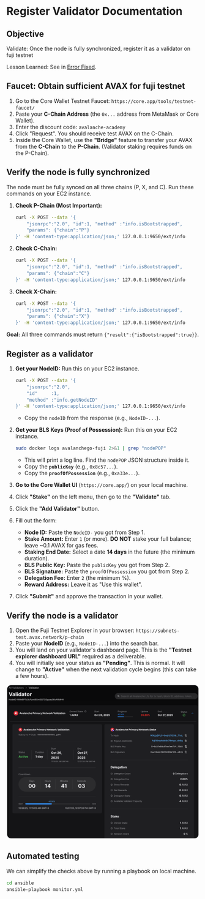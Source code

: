 # Register Validator Documentation

## Objective

Validate: Once the node is fully synchronized, register it as a validator on fuji testnet

Lesson Learned: See in [Error Fixed](./error_fixed.md).

## Faucet: Obtain sufficient AVAX for fuji testnet

1.  Go to the Core Wallet Testnet Faucet: `https://core.app/tools/testnet-faucet/`
2.  Paste your **C-Chain Address** (the `0x...` address from MetaMask or Core Wallet).
3.  Enter the discount code: `avalanche-academy`
4.  Click "Request". You should receive test AVAX on the C-Chain.
5.  Inside the Core Wallet, use the **"Bridge"** feature to transfer your AVAX from the **C-Chain** to the **P-Chain**. (Validator staking requires funds on the P-Chain).

## Verify the node is fully synchronized

The node must be fully synced on all three chains (P, X, and C). Run these commands on your EC2 instance.

1.  **Check P-Chain (Most Important):**

    ```bash
    curl -X POST --data '{
        "jsonrpc":"2.0", "id":1, "method" :"info.isBootstrapped",
        "params": {"chain":"P"}
    }' -H 'content-type:application/json;' 127.0.0.1:9650/ext/info
    ```

2.  **Check C-Chain:**

    ```bash
    curl -X POST --data '{
        "jsonrpc":"2.0", "id":1, "method" :"info.isBootstrapped",
        "params": {"chain":"C"}
    }' -H 'content-type:application/json;' 127.0.0.1:9650/ext/info
    ```

3.  **Check X-Chain:**

    ```bash
    curl -X POST --data '{
        "jsonrpc":"2.0", "id":1, "method" :"info.isBootstrapped",
        "params": {"chain":"X"}
    }' -H 'content-type:application/json;' 127.0.0.1:9650/ext/info
    ```

**Goal:** All three commands must return `{"result":{"isBootstrapped":true}}`.

## Register as a validator

1.  **Get your NodeID:** Run this on your EC2 instance.

    ```bash
    curl -X POST --data '{
        "jsonrpc":"2.0",
        "id"     :1,
        "method" :"info.getNodeID"
    }' -H 'content-type:application/json;' 127.0.0.1:9650/ext/info
    ```

      * Copy the `nodeID` from the response (e.g., `NodeID-...`).

2.  **Get your BLS Keys (Proof of Possession):** Run this on your EC2 instance.

    ```bash
    sudo docker logs avalanchego-fuji 2>&1 | grep "nodePOP"
    ```

      * This will print a log line. Find the `nodePOP` JSON structure inside it.
      * Copy the **`publicKey`** (e.g., `0x8c57...`).
      * Copy the **`proofOfPossession`** (e.g., `0xa33e...`).

3.  **Go to the Core Wallet UI** (`https://core.app/`) on your local machine.
4.  Click **"Stake"** on the left menu, then go to the **"Validate"** tab.
5.  Click the **"Add Validator"** button.
6.  Fill out the form:

      * **Node ID:** Paste the `NodeID-` you got from Step 1.
      * **Stake Amount:** Enter `1` (or more). **DO NOT** stake your full balance; leave \~0.1 AVAX for gas fees.
      * **Staking End Date:** Select a date **14 days** in the future (the minimum duration).
      * **BLS Public Key:** Paste the `publicKey` you got from Step 2.
      * **BLS Signature:** Paste the `proofOfPossession` you got from Step 2.
      * **Delegation Fee:** Enter `2` (the minimum %).
      * **Reward Address:** Leave it as "Use this wallet".

7.  Click **"Submit"** and approve the transaction in your wallet.

## Verify the node is a validator

1.  Open the Fuji Testnet Explorer in your browser: `https://subnets-test.avax.network/p-chain`
2.  Paste your **NodeID** (e.g., `NodeID-...`) into the search bar.
3.  You will land on your validator's dashboard page. This is the **"Testnet explorer dashboard URL"** required as a deliverable.
4.  You will initially see your status as **"Pending"**. This is normal. It will change to **"Active"** when the next validation cycle begins (this can take a few hours).

![](./images/explore-validator.png)

## Automated testing

We can simplify the checks above by running a playbook on local machine.

```bash
cd ansible
ansible-playbook monitor.yml
```